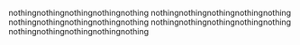 nothingnothingnothingnothingnothing
nothingnothingnothingnothingnothing
nothingnothingnothingnothingnothing
nothingnothingnothingnothingnothing
nothingnothingnothingnothingnothing
